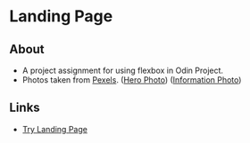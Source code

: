 # Landing Page

## About
- A project assignment for using flexbox in Odin Project. 
- Photos taken from [Pexels](https://www.pexels.com/). ([Hero Photo](https://www.pexels.com/photo/cold-snow-dawn-landscape-14930339/)) ([Information Photo](https://www.pexels.com/photo/light-city-people-art-15380571/))

## Links
- [Try Landing Page](https://datoprak.github.io/landing-page/)
